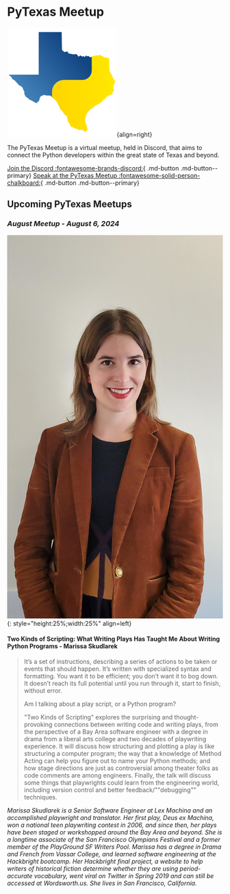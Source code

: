 # PyTexas Meetup


![PyTexas Logo](assets/images/pytexas-logo.png){align=right}

The PyTexas Meetup is a virtual meetup, held in Discord, that aims to 
connect the Python developers within the great state
of Texas and beyond. 

[Join the Discord :fontawesome-brands-discord:](https://discord.gg/jNPAbcNukj){ .md-button .md-button--primary}
[Speak at the PyTexas Meetup :fontawesome-solid-person-chalkboard:](https://forms.gle/a9WrW7wJSkPCCG437){ .md-button .md-button--primary}

## Upcoming PyTexas Meetups

### _August Meetup - August 6, 2024_

![Moshe Zadka Avatar](./assets/images/MarissaSkudlarek.jpg){: style="height:25%;width:25%" align=left}

#### Two Kinds of Scripting: What Writing Plays Has Taught Me About Writing Python Programs - Marissa Skudlarek

> It’s a set of instructions, describing a series of actions to be taken or events that should happen. It’s written with specialized syntax and formatting. You want it to be efficient; you don’t want it to bog down. It doesn’t reach its full potential until you run through it, start to finish, without error.
> 
> Am I talking about a play script, or a Python program?
> 
> "Two Kinds of Scripting" explores the surprising and thought-provoking connections between writing code and writing plays, from the perspective of a Bay Area software engineer with a degree in drama from a liberal arts college and two decades of playwriting experience. It will discuss how structuring and plotting a play is like structuring a computer program; the way that a knowledge of Method Acting can help you figure out to name your Python methods; and how stage directions are just as controversial among theater folks as code comments are among engineers. Finally, the talk will discuss some things that playwrights could learn from the engineering world, including version control and better feedback/""debugging"" techniques.

*Marissa Skudlarek is a Senior Software Engineer at Lex Machina and an accomplished playwright and translator. Her first play, Deus ex Machina, won a national teen playwriting contest in 2006, and since then, her plays have been staged or workshopped around the Bay Area and beyond. She is a longtime associate of the San Francisco Olympians Festival and a former member of the PlayGround SF Writers Pool. Marissa has a degree in Drama and French from Vassar College, and learned software engineering at the Hackbright bootcamp. Her Hackbright final project, a website to help writers of historical fiction determine whether they are using period-accurate vocabulary, went viral on Twitter in Spring 2019 and can still be accessed at Wordsworth.us. She lives in San Francisco, California.*